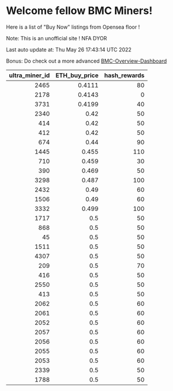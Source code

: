 # Welcome fellow BMC Miners!
Here is a list of "Buy Now" listings from Opensea floor !

Note: This is an unofficial site ! NFA DYOR

Last auto update at: Thu May 26 17:43:14 UTC 2022

Bonus: Do check out a more advanced [BMC-Overview-Dashboard](https://dune.com/defifunk/BMC-Overview-Dashboard)


|   ultra_miner_id |   ETH_buy_price |   hash_rewards |
|-----------------:|----------------:|---------------:|
|             2465 |          0.4111 |             80 |
|             2178 |          0.4143 |              0 |
|             3731 |          0.4199 |             40 |
|             2340 |          0.42   |             50 |
|              414 |          0.42   |             50 |
|              412 |          0.42   |             50 |
|              674 |          0.44   |             90 |
|             1445 |          0.455  |            110 |
|              710 |          0.459  |             30 |
|              390 |          0.469  |             50 |
|             3298 |          0.487  |            100 |
|             2432 |          0.49   |             60 |
|             1506 |          0.49   |             60 |
|             3332 |          0.499  |            100 |
|             1717 |          0.5    |             50 |
|              868 |          0.5    |             50 |
|               45 |          0.5    |             50 |
|             1511 |          0.5    |             50 |
|             4307 |          0.5    |             50 |
|              209 |          0.5    |             70 |
|              416 |          0.5    |             50 |
|             2550 |          0.5    |             50 |
|              413 |          0.5    |             50 |
|             2062 |          0.5    |             60 |
|             2061 |          0.5    |             60 |
|             2052 |          0.5    |             60 |
|             2057 |          0.5    |             60 |
|             2056 |          0.5    |             60 |
|             2055 |          0.5    |             60 |
|             2053 |          0.5    |             60 |
|             2339 |          0.5    |             50 |
|             1788 |          0.5    |             50 |